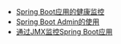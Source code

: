 - [Spring Boot应用的健康监控](spring-boot-health-monitor.md)
- [Spring Boot Admin的使用](spring-boot-admin.md)
- [通过JMX监控Spring Boot应用](spring-boot-jmx-monitor.md)
